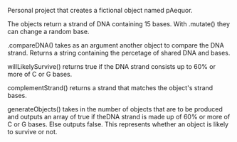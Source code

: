 Personal project that creates a fictional object named pAequor.

The objects return a strand of DNA containing 15 bases. 
With .mutate() they can change a random base. 

.compareDNA() takes as an argument another object to compare the DNA strand. Returns a string containing the percetage of shared DNA and bases. 

willLikelySurvive() returns true if the DNA strand consists up to 60% or more of C or G bases. 

complementStrand() returns a strand that matches the object's strand bases. 

generateObjects() takes in the number of objects that are to be produced and outputs an array of true if theDNA strand is made up of 60% or more of C or G bases. Else outputs false. This represents whether an object is likely to survive or not. 
